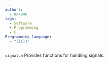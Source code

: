 ```yaml
---
authors:
  - 0x4248
tags:
  - Software
  - Programming
  - C
Programming language:
  - "[[C]]"
---
```

`signal.h` Provides functions for handling signals.